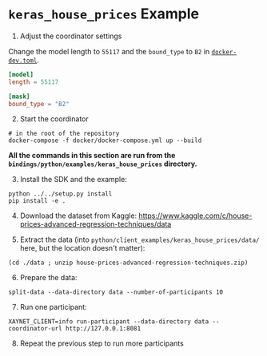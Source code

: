 # `keras_house_prices` Example

1. Adjust the coordinator settings

Change the model length to `55117` and the `bound_type` to `B2`
in [`docker-dev.toml`](../../../../configs/docker-dev.toml).

```toml
[model]
length = 55117

[mask]
bound_type = "B2"
```

2. Start the coordinator

```shell
# in the root of the repository
docker-compose -f docker/docker-compose.yml up --build
```

**All the commands in this section are run from the
`bindings/python/examples/keras_house_prices` directory.**

3. Install the SDK and the example:

```shell
python ../../setup.py install
pip install -e .
```

4. Download the dataset from Kaggle:
   https://www.kaggle.com/c/house-prices-advanced-regression-techniques/data

5. Extract the data (into
   `python/client_examples/keras_house_prices/data/` here, but the
   location doesn't matter):

```shell
(cd ./data ; unzip house-prices-advanced-regression-techniques.zip)
```

6. Prepare the data:

```shell
split-data --data-directory data --number-of-participants 10
```

7.  Run one participant:

```shell
XAYNET_CLIENT=info run-participant --data-directory data --coordinator-url http://127.0.0.1:8081
```

8. Repeat the previous step to run more participants
